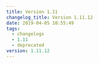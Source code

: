 ```yaml
---
title: Version 1.11
changelog_title: Version 1.11.12
date: 2019-04-05 10:55:49
tags:
  - changelogs
  - 1.11
  - deprecated
version: 1.11.12
---
```


<script src="https://gist.github.com/spinnaker-release/29a01fa17afe7c603e510e202a914161.js"/>
